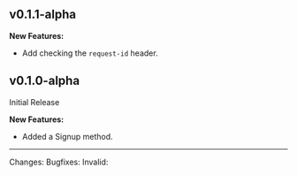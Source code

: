 ## v0.1.1-alpha

**New Features:**
- Add checking the `request-id` header.

## v0.1.0-alpha

Initial Release

**New Features:**
- Added a Signup method.

---
Changes:
Bugfixes:
Invalid:
